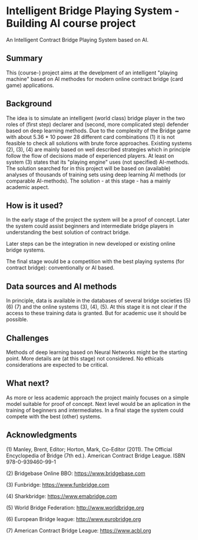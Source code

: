 # Intelligent Bridge Playing System - Building AI course project

An Intelligent Contract Bridge Playing System based on AI.

## Summary

This (course-) project aims at the develpment of an intelligent "playing machine" based on AI methodes for modern online contract bridge (card game) applications.

## Background

The idea is to simulate an intelligent (world class) bridge player in the two roles of (first step) declarer and (second, more complicated step) defender based on deep learning methods. 
Due to the complexity of the Bridge game with about 5.36 * 10 power 28 different card combinations (1) it is not feasible to check all solutions with brute force approaches. 
Existing systems (2), (3), (4) are mainly based on well described strategies which in principle follow the flow of decisions made of experienced players. At least on system (3) states that its "playing engine" uses (not specified) AI-methods. 
The solution searched for in this project will be based on (available) analyses of thousands of training sets using deep learning AI methods (or comparable AI-methods).
The solution - at this stage - has a mainly academic aspect. 

## How is it used?

In the early stage of the project the system will be a proof of concept. Later the system could assist beginners and intermediate bridge players in understanding the best solution of contract bridge.

Later steps can be the integration in new developed or existing online bridge systems. 

The final stage would be a competition with the best playing systems (for contract bridge): conventionally or AI based.

## Data sources and AI methods
In principle, data is available in the databases of several bridge societies (5) (6) (7) and the online systems (3), (4), (5). 
At this stage it is not clear if the access to these training data is granted. But for academic use it should be possible.

## Challenges
 
Methods of deep learning based on Neural Networks might be the starting point. More details are (at this stage) not considered. 
No ethicals considerations are expected to be critical.

## What next?

As more or less academic approach the project mainly focuses on a simple model suitable for proof of concept. 
Next level would be an aplication in the training of beginners and intermediates.
In a final stage the system could compete with the best (other) systems.

## Acknowledgments

(1) Manley, Brent, Editor; Horton, Mark, Co-Editor (2011). The Official Encyclopedia of Bridge (7th ed.). American Contract Bridge League. ISBN 978-0-939460-99-1

(2) Bridgebase Online BBO: https://www.bridgebase.com

(3) Funbridge: https://www.funbridge.com

(4) Sharkbridge: https://www.emabridge.com

(5) World Bridge Federation: http://www.worldbridge.org

(6) European Bridge league: http://www.eurobridge.org

(7) American Contract Bridge League: https://www.acbl.org
